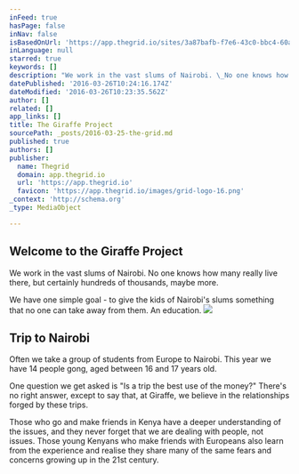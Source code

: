 ```yaml
---
inFeed: true
hasPage: false
inNav: false
isBasedOnUrl: 'https://app.thegrid.io/sites/3a87bafb-f7e6-43c0-bbc4-60a03b6dd55b'
inLanguage: null
starred: true
keywords: []
description: "We work in the vast slums of Nairobi. \_No one knows how many really live there, but certainly hundreds of thousands, maybe more."
datePublished: '2016-03-26T10:24:16.174Z'
dateModified: '2016-03-26T10:23:35.562Z'
author: []
related: []
app_links: []
title: The Giraffe Project
sourcePath: _posts/2016-03-25-the-grid.md
published: true
authors: []
publisher:
  name: Thegrid
  domain: app.thegrid.io
  url: 'https://app.thegrid.io'
  favicon: 'https://app.thegrid.io/images/grid-logo-16.png'
_context: 'http://schema.org'
_type: MediaObject

---
```

## Welcome to the Giraffe Project

We work in the vast slums of Nairobi.  No one knows how many really live there, but certainly hundreds of thousands, maybe more.

We have one simple goal - to give the kids of Nairobi's slums something that no one can take away from them. An education.
![](https://the-grid-user-content.s3-us-west-2.amazonaws.com/e704c790-280a-486f-98da-f4f8f8b01e28.jpg)

## Trip to Nairobi

Often we take a group of students from Europe to Nairobi.  This year we have 14 people gong, aged between 16 and 17 years old.  

One question we get asked is "Is a trip the best use of the money?"  There's no right answer, except to say that, at Giraffe, we believe in the relationships forged by these trips.  

Those who go and make friends in Kenya have a deeper understanding of the issues, and they never forget that we are dealing with people, not issues.  Those young Kenyans who make friends with Europeans also learn from the experience and realise they share many of the same fears and concerns growing up in the 21st century.